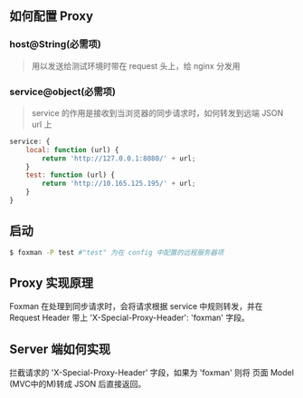 ## 如何配置 Proxy

### host@String(必需项)
> 用以发送给测试环境时带在 request 头上，给 nginx 分发用

### service@object(必需项)
> service 的作用是接收到当浏览器的同步请求时，如何转发到远端 JSON url 上
```js
service: {
    local: function (url) {
        return 'http://127.0.0.1:8080/' + url;
    }
    test: function (url) {
        return 'http://10.165.125.195/' + url;
    }
}
```

## 启动
```bash
$ foxman -P test #"test" 为在 config 中配置的远程服务器项
```

## Proxy 实现原理
Foxman 在处理到同步请求时，会将请求根据 service 中规则转发，并在 Request Header 带上 'X-Special-Proxy-Header': 'foxman' 字段。

## Server 端如何实现
拦截请求的 'X-Special-Proxy-Header' 字段，如果为 'foxman' 则将 页面 Model (MVC中的M)转成 JSON 后直接返回。

